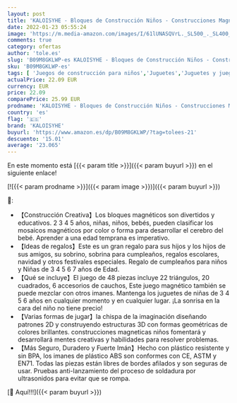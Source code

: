```yaml
---
layout: post
title: 'KALOISYHE - Bloques de Construcción Niños - Construcciones Magneticas Juguetes Niños 3 4 5 6 Años Niños Niñas  Educativos / de Aprendizaje Imanes Juguetes para Niños Regalos de Cumpleaños de Navidad'
date: 2022-01-23 05:55:24
image: 'https://m.media-amazon.com/images/I/61lUNASQVrL._SL500_._SL400_.jpg'
comments: true
category: ofertas
author: 'tole.es'
slug: 'B09M8GKLWP-es KALOISYHE - Bloques de Construcción Niños - Construcciones...'
sku: 'B09M8GKLWP-es'
tags: [ 'Juegos de construcción para niños','Juguetes','Juguetes y juegos','Sets de bloques de construcción','kaloisyhe','navidad', ]
actualPrice: 22.09 EUR
currency: EUR
price: 22.09
comparePrice: 25.99 EUR
prodname: 'KALOISYHE - Bloques de Construcción Niños - Construcciones Magneticas Juguetes Niños 3 4 5 6 Años Niños Niñas  Educativos / de Aprendizaje Imanes Juguetes para Niños Regalos de Cumpleaños de Navidad'
country: 'es'
flag: '🇪🇸'
brand: 'KALOISYHE'
buyurl: 'https://www.amazon.es/dp/B09M8GKLWP/?tag=tolees-21'
descuento: '15.01'
average: '23.065'
---
```


En este momento está [{{< param title >}}]({{< param buyurl >}}) en el siguiente enlace!

[![{{< param prodname >}}]({{< param image >}})]({{< param buyurl >}})

🔎:

- 【Construcción Creativa】Los bloques magnéticos son divertidos y educativos. 2 3 4 5 años, niñas, niños, bebés, pueden clasificar los mosaicos magnéticos por color o forma para desarrollar el cerebro del bebé. Aprender a una edad temprana es imperativo.
- 【Ideas de regalos】Este es un gran regalo para sus hijos y los hijos de sus amigos, su sobrino, sobrina para cumpleaños, regalos escolares, navidad y otros festivales especiales. Regalo de cumpleaños para niños y Niñas de 3 4 5 6 7 años de Edad.
- 【Qué se incluye】El juego de 48 piezas incluye 22 triángulos, 20 cuadrados, 6 accesorios de cauchos, Este juego magnético también se puede mezclar con otros imanes. Mantenga los juguetes de niñas de 3 4 5 6 años en cualquier momento y en cualquier lugar. ¡La sonrisa en la cara del niño no tiene precio!
- 【Varias formas de jugar】la chispa de la imaginación diseñando patrones 2D y construyendo estructuras 3D con formas geométricas de colores brillantes. construcciones magneticas niños fomentará y desarrollará mentes creativas y habilidades para resolver problemas.
- 【Más Seguro, Duradero y Fuerte Imán】Hecho con plástico resistente y sin BPA, los imanes de plástico ABS son conformes con CE, ASTM y EN71. Todas las piezas están libres de bordes afilados y son seguras de usar. Pruebas anti-lanzamiento del proceso de soldadura por ultrasonidos para evitar que se rompa.

[🛒 Aquí!!!]({{< param buyurl >}})
